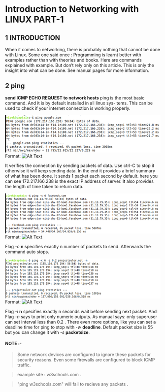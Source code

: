 # Introduction to Networking with LINUX PART-1
## 1 INTRODUCTION
When it comes to networking, there is probably nothing that cannot
be done with Linux.
Some one said once : Programming is learnt better with examples
rather than with theories and books. Here are commands explained
with example. But don’t rely only on this article. This is only
the insight into what can be done. See manual pages for more
information.
## 2 ping
**send ICMP ECHO REQUEST to network hosts**
ping is the most basic command. And it is by default installed in all linux sys-
tems. This can be used to check if your internet connection is working properly.

![Figure 2.1](image/ping-google.png)
Format: ![Alt Text](url)

It verifies the connection by sending packets of data. Use ctrl-C to stop it
otherwise it will keep sending data. In the end it provides a brief summary of
what has been done. It sends 1 packet each second by default. here you can see
172.217.166.238 is the exact IP address of server. It also provides the length of
time taken to return data.

![Figure 2.2](image/ping-count.png)
Format: ![Alt Text](url)

Flag *-c* **n** specifies exactly n number of packets to send.
Afterwards the command auto stops.

![Figure 2.3](image/ping-intr-num.png)
Format: ![Alt Text](url)

Flag *-i* **n** specifies exactly n seconds wait before sending next packet.
And Flag *-n* says to print only numeric outputs.
As manual says: only superuser can set interval less than 0.2 .
There even more options, like you can set a deadline time for ping to stop
with *-w* **deadline**.
Default packet size is 55 but you can change it with *-s* **packetsize**.
#### NOTE :-
> Some network devices are configured to ignore these packets for security reasons. Even some firewalls are configured to block ICMP traffic.

> example site : w3schools.com .

> "ping w3schools.com" will fail to recieve any packets .

